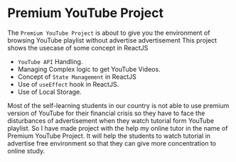 # Premium YouTube Project
The `Premium YouTube Project` is about to give you the environment of browsing YouTube playlist without advertise advertisement
This project shows the usecase of some concept in ReactJS
- `YouTube API` Handling.
- Managing Complex logic to get YouTube Videos.
- Concept of `State Management` in ReactJS
- Use of `useEffect` hook in ReactJS.
- Use of Local Storage.
  
Most of the self-learning students in our country is not able to use premium version of YouTube for their financial crisis so they have to face the disturbances of advertisement when they watch tutorial form YouTube playlist. So I have made project with the help my online tutor in the name of Premium YouTube Project.
It will help the students to watch tutorial in advertise free environment so that they can give more concentration to online study.
